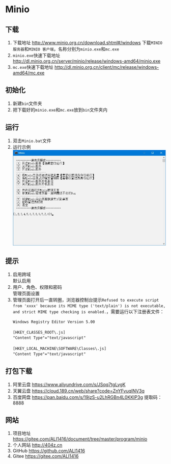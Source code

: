 # Minio

## 下载
1. 下载地址 http://www.minio.org.cn/download.shtml#/windows 下载`MINIO 服务器`和`MINIO 客户端`，名称分别为`minio.exe`和`mc.exe`
2. `minio.exe`快速下载地址 http://dl.minio.org.cn/server/minio/release/windows-amd64/minio.exe
3. `mc.exe`快速下载地址 http://dl.minio.org.cn/client/mc/release/windows-amd64/mc.exe

## 初始化
1. 新建`bin`文件夹
2. 把下载好的`minio.exe`和`mc.exe`放到`bin`文件夹内

## 运行
1. 双击`Minio.bat`文件
2. 运行示例  
![运行示例](img/运行示例.jpg)

## 提示
1. 启用跨域  
   默认启用
2. 用户、角色、权限和密码  
   管理页面设置
3. 管理页面打开后一直转圈，浏览器控制台提示`Refused to execute script from 'xxxx' because its MIME type ('text/plain') is not executable, and strict MIME type checking is enabled.`，需要运行以下注册表文件：
   ```txt
   Windows Registry Editor Version 5.00

   [HKEY_CLASSES_ROOT\.js]
   "Content Type"="text/javascript"

   [HKEY_LOCAL_MACHINE\SOFTWARE\Classes\.js]
   "Content Type"="text/javascript"
   ```

## 打包下载
1. 阿里云盘 https://www.aliyundrive.com/s/JSqq7tgLvgK
2. 天翼云盘 https://cloud.189.cn/web/share?code=ZnYFvuqINV3q
3. 百度网盘 https://pan.baidu.com/s/19jzS-u2LhRGBn4L0KKIP3g 提取码：8888

## 网站
1. 项目地址 https://gitee.com/ALI1416/document/tree/master/program/minio
2. 个人网站 http://404z.cn
3. GitHub https://github.com/ALI1416
4. Gitee https://gitee.com/ALI1416

